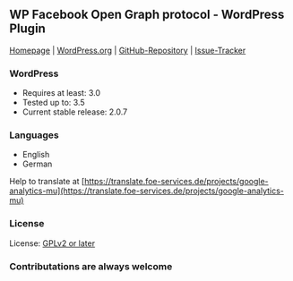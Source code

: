 ## WP Facebook Open Graph protocol - WordPress Plugin

[Homepage](http://rynoweb.com/wordpress-plugins/) | 
[WordPress.org](https://wordpress.org/extend/plugins/wp-facebook-open-graph-protocol/) | 
[GitHub-Repository](https://github.com/chuckreynolds/WPFBOGP) | 
[Issue-Tracker](https://github.com/chuckreynolds/WPFBOGP/issues)

### WordPress
* Requires at least: 3.0
* Tested up to: 3.5
* Current stable release: 2.0.7

### Languages
* English
* German

Help to translate at [https://translate.foe-services.de/projects/google-analytics-mu](https://translate.foe-services.de/projects/google-analytics-mu)

### License
License: [GPLv2 or later](http://www.gnu.org/licenses/gpl-2.0.html)

### Contributations are always welcome